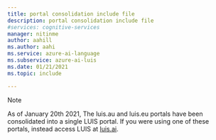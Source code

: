 ```yaml
---
title: portal consolidation include file
description: portal consolidation include file
#services: cognitive-services
manager: nitinme
author: aahill
ms.author: aahi
ms.service: azure-ai-language
ms.subservice: azure-ai-luis
ms.date: 01/21/2021
ms.topic: include

---
```


> [!NOTE]
> As of January 20th 2021, The luis.au and luis.eu portals have been consolidated into a single LUIS portal. If you were using one of these portals, instead access LUIS at [luis.ai](https://luis.ai).
